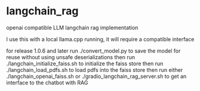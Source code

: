 # langchain_rag


openai compatible LLM langchain rag implementation 

I use this with a local llama.cpp running, it will require a compatible interface

for release 1.0.6 and later
run ./convert_model.py to save the model for reuse without using unsafe deserializations 
then run ./langchain_initialize_faiss.sh to initialize the faiss store
then run ./langchain_load_pdfs.sh to load pdfs into the faiss store
then run either ./langchain_openai_faiss.sh or ./gradio_langchain_rag_server.sh to get an interface to the chatbot with RAG